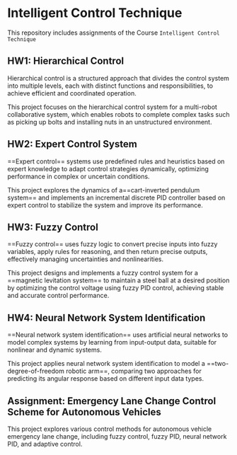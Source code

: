 # Intelligent Control Technique

This repository includes assignments of the Course `Intelligent Control Technique`

## HW1: Hierarchical Control

Hierarchical control is a structured approach that divides the control system into multiple levels, each with distinct functions and responsibilities, to achieve efficient and coordinated operation. 

This project focuses on the hierarchical control system for a multi-robot collaborative system, which enables robots to complete complex tasks such as picking up bolts and installing nuts in an unstructured environment.

## HW2: Expert Control System

==Expert control== systems use predefined rules and heuristics based on expert knowledge to adapt control strategies dynamically, optimizing performance in complex or uncertain conditions. 

This project explores the dynamics of a==cart-inverted pendulum system== and implements an incremental discrete PID controller based on expert control to stabilize the system and improve its performance.

## HW3: Fuzzy Control

==Fuzzy control== uses fuzzy logic to convert precise inputs into fuzzy variables, apply rules for reasoning, and then return precise outputs, effectively managing uncertainties and nonlinearities. 

This project designs and implements a fuzzy control system for a ==magnetic levitation system== to maintain a steel ball at a desired position by optimizing the control voltage using fuzzy PID control, achieving stable and accurate control performance.

## HW4: Neural Network System Identification

==Neural network system identification== uses artificial neural networks to model complex systems by learning from input-output data, suitable for nonlinear and dynamic systems. 

This project applies neural network system identification to model a ==two-degree-of-freedom robotic arm==, comparing two approaches for predicting its angular response based on different input data types.

## Assignment: Emergency Lane Change Control Scheme for Autonomous Vehicles

This project explores various control methods for autonomous vehicle emergency lane change, including fuzzy control, fuzzy PID, neural network PID, and adaptive control.